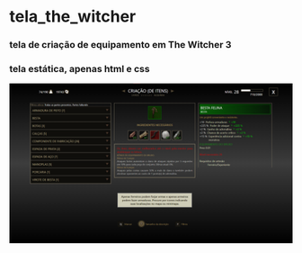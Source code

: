 # tela_the_witcher
### tela de criação de equipamento em The Witcher 3

### tela estática, apenas html e css
<p><img src="img/print.png"></p>